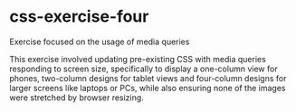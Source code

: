 # css-exercise-four
Exercise focused on the usage of media queries

This exercise involved updating pre-existing CSS with media queries responding to screen size, specifically to display a one-column view for phones, two-column designs for tablet views and four-column designs for larger screens like laptops or PCs, while also ensuring none of the images were stretched by browser resizing.
